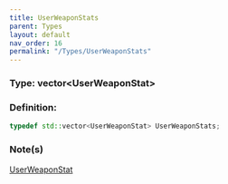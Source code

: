 ```yaml
---
title: UserWeaponStats
parent: Types
layout: default
nav_order: 16
permalink: "/Types/UserWeaponStats"
---
```


### Type: vector\<UserWeaponStat>

### Definition:
```cpp
typedef std::vector<UserWeaponStat> UserWeaponStats;
```

### Note(s)
[UserWeaponStat](/R6pp/Types/UserWeaponStat)